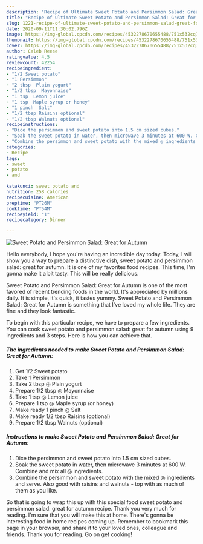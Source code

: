 ```yaml
---
description: "Recipe of Ultimate Sweet Potato and Persimmon Salad: Great for Autumn"
title: "Recipe of Ultimate Sweet Potato and Persimmon Salad: Great for Autumn"
slug: 1221-recipe-of-ultimate-sweet-potato-and-persimmon-salad-great-for-autumn
date: 2020-09-11T11:30:02.796Z
image: https://img-global.cpcdn.com/recipes/4532278670655488/751x532cq70/sweet-potato-and-persimmon-salad-great-for-autumn-recipe-main-photo.jpg
thumbnail: https://img-global.cpcdn.com/recipes/4532278670655488/751x532cq70/sweet-potato-and-persimmon-salad-great-for-autumn-recipe-main-photo.jpg
cover: https://img-global.cpcdn.com/recipes/4532278670655488/751x532cq70/sweet-potato-and-persimmon-salad-great-for-autumn-recipe-main-photo.jpg
author: Caleb Reese
ratingvalue: 4.5
reviewcount: 42254
recipeingredient:
- "1/2 Sweet potato"
- "1 Persimmon"
- "2 tbsp  Plain yogurt"
- "1/2 tbsp  Mayonnaise"
- "1 tsp  Lemon juice"
- "1 tsp  Maple syrup or honey"
- "1 pinch  Salt"
- "1/2 tbsp Raisins optional"
- "1/2 tbsp Walnuts optional"
recipeinstructions:
- "Dice the persimmon and sweet potato into 1.5 cm sized cubes."
- "Soak the sweet potato in water, then microwave 3 minutes at 600 W. Combine and mix all ◎ ingredients."
- "Combine the persimmon and sweet potato with the mixed ◎ ingredients and serve. Also good with raisins and walnuts - top with as much of them as you like."
categories:
- Recipe
tags:
- sweet
- potato
- and

katakunci: sweet potato and 
nutrition: 258 calories
recipecuisine: American
preptime: "PT26M"
cooktime: "PT54M"
recipeyield: "1"
recipecategory: Dinner

---
```



![Sweet Potato and Persimmon Salad: Great for Autumn](https://img-global.cpcdn.com/recipes/4532278670655488/751x532cq70/sweet-potato-and-persimmon-salad-great-for-autumn-recipe-main-photo.jpg)

Hello everybody, I hope you're having an incredible day today. Today, I will show you a way to prepare a distinctive dish, sweet potato and persimmon salad: great for autumn. It is one of my favorites food recipes. This time, I'm gonna make it a bit tasty. This will be really delicious.

Sweet Potato and Persimmon Salad: Great for Autumn is one of the most favored of recent trending foods in the world. It's appreciated by millions daily. It is simple, it's quick, it tastes yummy. Sweet Potato and Persimmon Salad: Great for Autumn is something that I've loved my whole life. They are fine and they look fantastic.




To begin with this particular recipe, we have to prepare a few ingredients. You can cook sweet potato and persimmon salad: great for autumn using 9 ingredients and 3 steps. Here is how you can achieve that.

<!--inarticleads1-->

##### The ingredients needed to make Sweet Potato and Persimmon Salad: Great for Autumn:

1. Get 1/2 Sweet potato
1. Take 1 Persimmon
1. Take 2 tbsp ◎ Plain yogurt
1. Prepare 1/2 tbsp ◎ Mayonnaise
1. Take 1 tsp ◎ Lemon juice
1. Prepare 1 tsp ◎ Maple syrup (or honey)
1. Make ready 1 pinch ◎ Salt
1. Make ready 1/2 tbsp Raisins (optional)
1. Prepare 1/2 tbsp Walnuts (optional)




<!--inarticleads2-->

##### Instructions to make Sweet Potato and Persimmon Salad: Great for Autumn:

1. Dice the persimmon and sweet potato into 1.5 cm sized cubes.
1. Soak the sweet potato in water, then microwave 3 minutes at 600 W. Combine and mix all ◎ ingredients.
1. Combine the persimmon and sweet potato with the mixed ◎ ingredients and serve. Also good with raisins and walnuts - top with as much of them as you like.




So that is going to wrap this up with this special food sweet potato and persimmon salad: great for autumn recipe. Thank you very much for reading. I'm sure that you will make this at home. There's gonna be interesting food in home recipes coming up. Remember to bookmark this page in your browser, and share it to your loved ones, colleague and friends. Thank you for reading. Go on get cooking!
